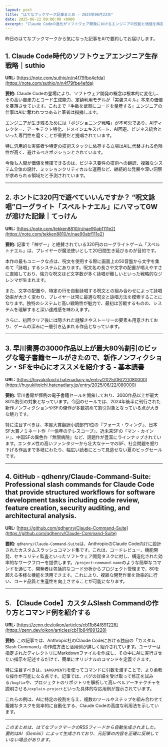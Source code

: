 ```yaml
---
layout: post
title: "はてなブックマーク記事まとめ - 2025年06月22日"
date: 2025-06-22 09:00:00 +0900
excerpt: "Claude Codeの進化がソフトウェア開発におけるエンジニアの役割と価値を再定義し、より高次元なスキルへのシフトを促す一方、ユニークなゲームシステムや大規模な電子書籍セールは、テクノロジーがいかに手軽で質の高い体験やコンテンツの享受を可能にしているかを示しています。"
---
```


昨日のはてなブックマークから気になった記事をAIで要約してお届けします。


## 1. Claude Code時代のソフトウェアエンジニア生存戦略｜suthio

**URL:** [https://note.com/suthio/n/n4f79fbe4efda](https://note.com/suthio/n/n4f79fbe4efda)

**要約:**
Claude Codeの登場により、ソフトウェア開発の概念は根本的に変化し、その高い自走力とコード生成能力、定額利用モデルが「実装スキル」本来の価値を暴落させています。これまで「手数を武器にコードを量産する」エンジニアの仕事はAIに奪われつつあると筆者は指摘します。

エンジニアが生き残るためには「ポジショニング戦略」が不可欠であり、AIディレクター、アーキテクト特化、ドメインエキスパート、AI回避、ビジネス統合といった専門性を磨くことが重要だと提唱されています。

特に汎用的な実装者や特定の技術スタックに依存する立場はAIに代替される危険性が高く、避けるべきポジションとされています。

今後も人間が価値を発揮できるのは、ビジネス要件の技術への翻訳、複雑なシステム全体の設計、ミッションクリティカルな運用など、継続的な発展や深い洞察が求められる領域だと予測されています。

---

## 2. ホントに320円で遊べていいんですか？ “呪文詠唱”ローグライト「スペルトナエル」にハマってGWが溶けた記録｜てっけん

**URL:** [https://note.com/tekken8810/n/nae90abf111e2](https://note.com/tekken8810/n/nae90abf111e2)

**要約:**
記事で「神ゲー」と絶賛されている320円のローグライトゲーム「スペルトナエル」は、プレイヤーが魔法使いとして20日間生き延びるのが目的です。

本作の最もユニークな点は、呪文を使用する際に画面上の50音盤から文字を集めて「詠唱」するシステムにあります。呪文名の長さや文字の配置が唱えやすさに直結しており、強力な呪文ほど文字数が多く詠唱が難しいといった戦略的なジレンマが生まれます。

また、文字の配置や、特定の行を自動詠唱する呪文との組み合わせによって詠唱効率が大きく変わり、プレイヤーは常に最適な呪文と詠唱方法を模索することになります。独特のシステムと高い戦略性が魅力で、最初は苦戦するものの、システムを理解すると深い達成感を味わえます。

さらに、初回クリア後には隠された謎解きやストーリーの要素も用意されており、ゲームの深みに一層引き込まれる作品となっています。

---

## 3. 早川書房の3000作品以上が最大80％割引のビッグな電子書籍セールがきたので、新作ノンフィクション・SFを中心にオススメを紹介する - 基本読書

**URL:** [https://huyukiitoichi.hatenadiary.jp/entry/2025/06/22/080000](https://huyukiitoichi.hatenadiary.jp/entry/2025/06/22/080000)

**要約:**
早川書房が恒例の電子書籍セールを開催しており、3000作品以上が最大80%割引の対象となっています。今回のセールでは、2024年後半に刊行された新作ノンフィクションやSFの傑作が多数初めて割引対象となっている点が大きな魅力です。

特に注目すべきは、本屋大賞翻訳小説部門1位の『フォース・ウィング』、日本SF大賞ノミネート作『一億年のテレスコープ』、近未来SFの『マン・カインド』、中国SFの異色作『無限病院』など、話題作が豊富にラインナップされています。エンタメ性の高いファンタジーから壮大なテーマのSF、社会問題を掘り下げる作品まで多岐にわたり、幅広い読者にとって見逃せない夏のビッグセールです。

---

## 4. GitHub - qdhenry/Claude-Command-Suite: Professional slash commands for Claude Code that provide structured workflows for software development tasks including code review, feature creation, security auditing, and architectural analysis.

**URL:** [https://github.com/qdhenry/Claude-Command-Suite](https://github.com/qdhenry/Claude-Command-Suite)

**要約:**
`qdhenry/Claude-Command-Suite`は、AnthropicのClaude Code向けに設計されたカスタムスラッシュコマンド集です。これは、コードレビュー、機能開発、セキュリティ監査といったソフトウェア開発タスクに対し、構造化された効率的なワークフローを提供します。`/project:command-name`のような簡単なコマンドを通じて、開発者は包括的なコード分析からプロジェクト管理まで、80を超える多様な機能を活用できます。これにより、複雑な開発作業を効率的に行い、コード品質と生産性を向上させることが可能になります。

---

## 5. 【Claude Code】カスタムSlash Commandの作り方とコマンド例を紹介する

**URL:** [https://zenn.dev/oikon/articles/cb11b84f891228](https://zenn.dev/oikon/articles/cb11b84f891228)

**要約:**
この記事では、Anthropic社のClaude Codeにおける独自の「カスタムSlash Command」の作成方法と活用例が詳しく紹介されています。ユーザーは指定されたディレクトリにMarkdownファイルを作成し、その中にAIに実行させたい指示を記述するだけで、簡単にオリジナルのコマンドを定義できます。

特に注目すべきは、`$ARGUMENTS`を使ってコマンドに引数を渡すことで、より柔軟な操作が可能になる点です。記事では、バグの詳細を受け取って修正を試みる`/bugfix`や、プロジェクトのリポジトリを解析して高レベルアーキテクチャを説明させる`/explain-project`といった具体的な応用例が提示されています。

これらの例は、AIに特定の役割を与え、複数のツールやステップを組み合わせて複雑なタスクを効率的に自動化する、Claude Codeの高度な利用法を示しています。

---


*このまとめは、はてなブックマークのRSSフィードから自動生成されました。*
*要約はAI（Gemini）によって生成されており、元記事の内容を正確に反映していない場合があります。*
